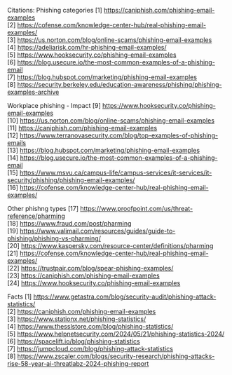 Citations:
Phishing categories
[1] https://caniphish.com/phishing-email-examples <br>
[2] https://cofense.com/knowledge-center-hub/real-phishing-email-examples/ <br>
[3] https://us.norton.com/blog/online-scams/phishing-email-examples<br>
[4] https://adeliarisk.com/hr-phishing-email-examples/ <br>
[5] https://www.hooksecurity.co/phishing-email-examples <br>
[6] https://blog.usecure.io/the-most-common-examples-of-a-phishing-email <br>
[7] https://blog.hubspot.com/marketing/phishing-email-examples <br>
[8] https://security.berkeley.edu/education-awareness/phishing/phishing-examples-archive<br>

Workplace phishing - Impact
[9] https://www.hooksecurity.co/phishing-email-examples<br>
[10] https://us.norton.com/blog/online-scams/phishing-email-examples<br>
[11] https://caniphish.com/phishing-email-examples<br>
[12] https://www.terranovasecurity.com/blog/top-examples-of-phishing-emails<br>
[13] https://blog.hubspot.com/marketing/phishing-email-examples<br>
[14] https://blog.usecure.io/the-most-common-examples-of-a-phishing-email<br>
[15] https://www.msvu.ca/campus-life/campus-services/it-services/it-security/phishing/phishing-email-examples/<br>
[16] https://cofense.com/knowledge-center-hub/real-phishing-email-examples/<br>

Other phishng types
[17] https://www.proofpoint.com/us/threat-reference/pharming<br>
[18] https://www.fraud.com/post/pharming<br>
[19] https://www.valimail.com/resources/guides/guide-to-phishing/phishing-vs-pharming/<br>
[20] https://www.kaspersky.com/resource-center/definitions/pharming<br>
[21] https://cofense.com/knowledge-center-hub/real-phishing-email-examples/<br>
[22] https://trustpair.com/blog/spear-phishing-examples/<br>
[23] https://caniphish.com/phishing-email-examples<br>
[24] https://www.hooksecurity.co/phishing-email-examples<br>

Facts
[1] https://www.getastra.com/blog/security-audit/phishing-attack-statistics/<br>
[2] https://caniphish.com/phishing-email-examples<br>
[3] https://www.stationx.net/phishing-statistics/<br>
[4] https://www.thesslstore.com/blog/phishing-statistics/<br>
[5] https://www.helpnetsecurity.com/2024/05/21/phishing-statistics-2024/<br>
[6] https://spacelift.io/blog/phishing-statistics<br>
[7] https://jumpcloud.com/blog/phishing-attack-statistics<br>
[8] https://www.zscaler.com/blogs/security-research/phishing-attacks-rise-58-year-ai-threatlabz-2024-phishing-report<br>
